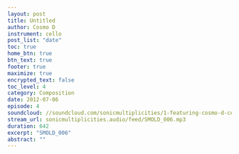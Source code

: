 ```yaml
---
layout: post
title: Untitled
author: Cosmo D
instrument: cello
post_list: "date"
toc: true
home_btn: true
btn_text: true
footer: true
maximize: true
encrypted_text: false
toc_level: 4
category: Composition
date: 2012-07-06
episode: 4
soundcloud: //soundcloud.com/sonicmultiplicities/1-featuring-cosmo-d-cello
stream_url: sonicmultiplicities.audio/feed/SMOLD_006.mp3
duration: 642
excerpt: "SMOLD_006"
abstract: ""
---
```

